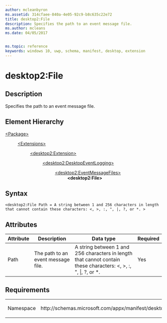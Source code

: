 ```yaml
---
author: mcleanbyron
ms.assetid: 314cfaee-840a-4e05-92c9-b8c635c22e72
title: desktop2:File
description: Specifies the path to an event message file.
ms.author: mcleans
ms.date: 04/05/2017


ms.topic: reference
keywords: windows 10, uwp, schema, manifest, desktop, extension 
---
```


# desktop2:File


## Description
Specifies the path to an event message file.

## Element Hierarchy
<dl>
<dt><a href="element-package.md">&lt;Package&gt;</a></dt>
<dd>
<dl>
<dt><a href="element-extensions.md">&lt;Extensions&gt;</a></dt>
<dd>
<dl>
<dt><a href="element-desktop2-package-extension.md">&lt;desktop2:Extension&gt;</a></dt>
<dd>
<dl>
<dt><a href="element-desktop2-DesktopEventLogging.md">&lt;desktop2:DesktopEventLogging&gt;</a></dt>
<dd>
<dl>
<dt><a href="element-desktop2-EventMessageFiles.md">&lt;desktop2:EventMessageFiles&gt;</a></dt>
<dd><b>&lt;desktop2:File&gt;</b></dd>
</dl>
</dd>
</dl>
</dd>
</dl>
</dd>
</dl>
</dd>
</dl>

## Syntax
```syntax
<desktop2:File Path = A string between 1 and 256 characters in length that cannot contain these characters: <, >, :, ", |, ?, or *. >
```

## Attributes
| Attribute | Description | Data type | Required |
|-----------|-------------|-----------|----------|
| Path | The path to an event message file. | A string between 1 and 256 characters in length that cannot contain these characters: &lt;, &gt;, :, ", &#124;, ?, or *. | Yes |


## Requirements

<table>
<colgroup>
<col width="50%" />
<col width="50%" />
</colgroup>
<tbody>
<tr class="odd">
<td><p>Namespace</p></td>
<td><p>http://schemas.microsoft.com/appx/manifest/desktop/windows10/2</p></td>
</tr>
</tbody>
</table>